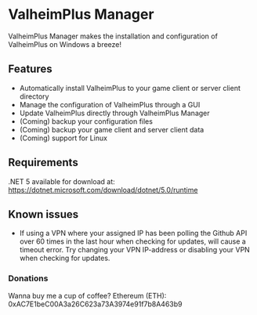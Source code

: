 # ValheimPlus Manager
ValheimPlus Manager makes the installation and configuration of ValheimPlus on Windows a breeze!
## Features
- Automatically install ValheimPlus to your game client or server client directory
- Manage the configuration of ValheimPlus through a GUI
- Update ValheimPlus directly through ValheimPlus Manager
- (Coming) backup your configuration files
- (Coming) backup your game client and server client data
- (Coming) support for Linux
## Requirements
.NET 5 available for download at: https://dotnet.microsoft.com/download/dotnet/5.0/runtime
## Known issues
- If using a VPN where your assigned IP has been polling the Github API over 60 times in the last hour when checking for updates, will cause a timeout error. Try changing your VPN IP-address or disabling your VPN when checking for updates.
### Donations
Wanna buy me a cup of coffee?
Ethereum (ETH): 0xAC7E1beC00A3a26C623a73A3974e91f7b8A463b9